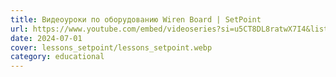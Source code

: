 ```yaml
---
title: Видеоуроки по оборудованию Wiren Board | SetPoint
url: https://www.youtube.com/embed/videoseries?si=u5CT8DL8ratwX7I4&list=PLsnsdDalyqADhHn2EQmAPTzd8ZlwhLvWJ
date: 2024-07-01
cover: lessons_setpoint/lessons_setpoint.webp
category: educational
---
```

